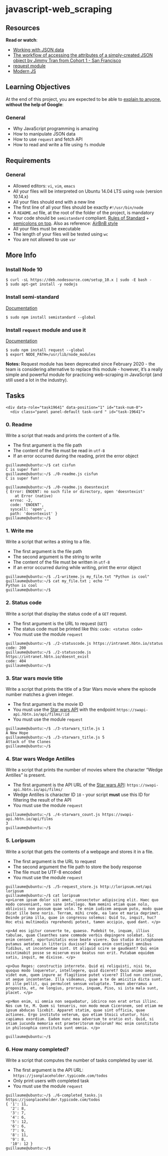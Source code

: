 # javascript-web_scraping

 <div class="panel panel-default" id="project-description">
  <div class="panel-body">
    <h2>Resources</h2>

<p><strong>Read or watch</strong>:</p>

<ul>
<li><a href="/rltoken/MiTgYMkQEYW7Ydfr2Enb-A" title="Working with JSON data" target="_blank">Working with JSON data</a> </li>
<li><a href="/rltoken/FaAMZnG2vwWwzlkrYrhC0A" title="The workflow of accessing the attributes of a simply-created JSON object by Jimmy Tran from Cohort 1 - San Francisco" target="_blank">The workflow of accessing the attributes of a simply-created JSON object by Jimmy Tran from Cohort 1 - San Francisco</a> </li>
<li><a href="/rltoken/ZOiv4Q-sjWN87QlfMxg2PQ" title="request module" target="_blank">request module</a> </li>
<li><a href="/rltoken/ULF1RX7OyNexRK1q7qpcwA" title="Modern JS" target="_blank">Modern JS</a> </li>
</ul>

<h2>Learning Objectives</h2>

<p>At the end of this project, you are expected to be able to <a href="/rltoken/y1YyQMtdFjC6uqUzoggDkQ" title="explain to anyone" target="_blank">explain to anyone</a>, <strong>without the help of Google</strong>:</p>

<h3>General</h3>

<ul>
<li>Why JavaScript programming is amazing</li>
<li>How to manipulate JSON data</li>
<li>How to use <code>request</code> and fetch API</li>
<li>How to read and write a file using <code>fs</code> module</li>
</ul>

<h2>Requirements</h2>

<h3>General</h3>

<ul>
<li>Allowed editors: <code>vi</code>, <code>vim</code>, <code>emacs</code></li>
<li>All your files will be interpreted on Ubuntu 14.04 LTS using <code>node</code> (version 10.14.x)</li>
<li>All your files should end with a new line</li>
<li>The first line of all your files should be exactly <code>#!/usr/bin/node</code></li>
<li>A <code>README.md</code> file, at the root of the folder of the project, is mandatory</li>
<li>Your code should be <code>semistandard</code> compliant. <a href="/rltoken/Z50ZPNHxGgFadRcaHCXWLQ" title="Rules of Standard" target="_blank">Rules of Standard</a> + <a href="/rltoken/ZDy8VNGPo5AIV8I4YAJ7nA" title="semicolons on top" target="_blank">semicolons on top</a>. Also as reference: <a href="/rltoken/VC05wFk369ONcZZR8uLtjw" title="AirBnB style" target="_blank">AirBnB style</a></li>
<li>All your files must be executable</li>
<li>The length of your files will be tested using <code>wc</code></li>
<li>You are not allowed to use <code>var</code></li>
</ul>

<h2>More Info</h2>

<h3>Install Node 10</h3>

<pre><code>$ curl -sL https://deb.nodesource.com/setup_10.x | sudo -E bash -
$ sudo apt-get install -y nodejs
</code></pre>

<h3>Install semi-standard</h3>

<p><a href="/rltoken/ZDy8VNGPo5AIV8I4YAJ7nA" title="Documentation" target="_blank">Documentation</a></p>

<pre><code>$ sudo npm install semistandard --global
</code></pre>

<h3>Install <code>request</code> module and use it</h3>

<p><a href="/rltoken/ZOiv4Q-sjWN87QlfMxg2PQ" title="Documentation" target="_blank">Documentation</a></p>

<pre><code>$ sudo npm install request --global
$ export NODE_PATH=/usr/lib/node_modules
</code></pre>

<p><strong>Notes:</strong> Request module has been deprecated since February 2020 - the team is considering alternative to replace this module - however, it&rsquo;s a really simple and powerful module for practicing web-scraping in JavaScript (and still used a lot in the industry).</p>

  </div>
</div>

   <h2 class="gap">Tasks</h2>

    <div data-role="task19641" data-position="1" id="task-num-0">
      <div class="panel panel-default task-card " id="task-19641">
  <span id="user_id" data-id="6138"></span>

  <div class="panel-heading panel-heading-actions">
   <h3 class="panel-title">
      0. Readme
    </h3>

  <div class="panel-body">
   <span id="user_id" data-id="6138"></span>

   <!-- Progress vs Score -->

   <!-- Task Body -->
   <p>Write a script that reads and prints the content of a file.</p>

<ul>
<li>The first argument is the file path</li>
<li>The content of the file must be read in <code>utf-8</code></li>
<li>If an error occurred during the reading, print the error object</li>
</ul>

<pre><code>guillaume@ubuntu:~/$ cat cisfun
C is super fun!
guillaume@ubuntu:~/$ ./0-readme.js cisfun
C is super fun!

guillaume@ubuntu:~/$ ./0-readme.js doesntexist
{ Error: ENOENT: no such file or directory, open &#39;doesntexist&#39;
    at Error (native)
  errno: -2,
  code: &#39;ENOENT&#39;,
  syscall: &#39;open&#39;,
  path: &#39;doesntexist&#39; }
guillaume@ubuntu:~/$ 
</code></pre>

  </div>

<div class="panel-heading panel-heading-actions">
   <h3 class="panel-title">
      1. Write me
    </h3>
   </div>

  <div class="panel-body">
   <span id="user_id" data-id="6138"></span>

  <!-- Progress vs Score -->

  <!-- Task Body -->
  <p>Write a script that writes a string to a file.</p>

<ul>
<li>The first argument is the file path</li>
<li>The second argument is the string to write</li>
<li>The content of the file must be written in <code>utf-8</code></li>
<li>If an error occurred during while writing, print the error object</li>
</ul>

<pre><code>guillaume@ubuntu:~/$ ./1-writeme.js my_file.txt &quot;Python is cool&quot;
guillaume@ubuntu:~/$ cat my_file.txt ; echo &quot;&quot;
Python is cool
guillaume@ubuntu:~/$ 
</code></pre>

 </div>

<div class="panel-heading panel-heading-actions">
   <h3 class="panel-title">
     2. Status code
   </h3>
  </div>

  <div class="panel-body">
   <span id="user_id" data-id="6138"></span>

  <!-- Progress vs Score -->

  <!-- Task Body -->
  <p>Write a script that display the status code of a <code>GET</code> request.</p>

<ul>
<li>The first argument is the URL to request (<code>GET</code>)</li>
<li>The status code must be printed like this: <code>code: &lt;status code&gt;</code></li>
<li>You must use the module <code>request</code></li>
</ul>

<pre><code>guillaume@ubuntu:~/$ ./2-statuscode.js https://intranet.hbtn.io/status
code: 200
guillaume@ubuntu:~/$ ./2-statuscode.js https://intranet.hbtn.io/doesnt_exist
code: 404
guillaume@ubuntu:~/$ 
</code></pre>
  </div>

<div class="panel-heading panel-heading-actions">
   <h3 class="panel-title">
      3. Star wars movie title
    </h3>
  </div>

  <div class="panel-body">
   <span id="user_id" data-id="6138"></span>

   <!-- Progress vs Score -->

   <!-- Task Body -->
   <p>Write a script that prints the title of a Star Wars movie where the episode number matches a given integer.</p>

<ul>
<li>The first argument is the movie ID</li>
<li>You must use the <a href="/rltoken/yVZIeh85vG1sVY7cvUneUg" title="Star wars API" target="_blank">Star wars API</a> with the endpoint <code>https://swapi-api.hbtn.io/api/films/:id</code></li>
<li>You must use the module <code>request</code></li>
</ul>

<pre><code>guillaume@ubuntu:~/$ ./3-starwars_title.js 1
A New Hope
guillaume@ubuntu:~/$ ./3-starwars_title.js 5
Attack of the Clones
guillaume@ubuntu:~/$ 
</code></pre>
  </div>

<div class="panel-heading panel-heading-actions">
   <h3 class="panel-title">
      4. Star wars Wedge Antilles
    </h3>
  </div>

  <div class="panel-body">
   <span id="user_id" data-id="6138"></span>

   <!-- Progress vs Score -->

   <!-- Task Body -->
   <p>Write a script that prints the number of movies where the character &ldquo;Wedge Antilles&rdquo; is present.</p>

<ul>
<li>The first argument is the API URL of the <a href="/rltoken/yVZIeh85vG1sVY7cvUneUg" title="Star wars API" target="_blank">Star wars API</a>: <code>https://swapi-api.hbtn.io/api/films/</code></li>
<li>Wedge Antilles is character ID <code>18</code> - your script <strong>must</strong> use this ID for filtering the result of the API</li>
<li>You must use the module <code>request</code></li>
</ul>

<pre><code>guillaume@ubuntu:~/$ ./4-starwars_count.js https://swapi-api.hbtn.io/api/films
3
guillaume@ubuntu:~/$ 
</code></pre>

  </div>

<div class="panel-heading panel-heading-actions">
   <h3 class="panel-title">
      5. Loripsum
    </h3>
  </div>

  <div class="panel-body">
   <span id="user_id" data-id="6138"></span>

   <!-- Progress vs Score -->

   <!-- Task Body -->
   <p>Write a script that gets the contents of a webpage and stores it in a file.</p>

<ul>
<li>The first argument is the URL to request</li>
<li>The second argument the file path to store the body response</li>
<li>The file must be UTF-8 encoded</li>
<li>You must use the module <code>request</code></li>
</ul>

<pre><code>guillaume@ubuntu:~/$ ./5-request_store.js http://loripsum.net/api loripsum
guillaume@ubuntu:~/$ cat loripsum
&lt;p&gt;Lorem ipsum dolor sit amet, consectetur adipiscing elit. Haec quo modo conveniant, non sane intellego. Nam memini etiam quae nolo, oblivisci non possum quae volo. Te enim iudicem aequum puto, modo quae dicat ille bene noris. Terram, mihi crede, ea lanx et maria deprimet. Deinde prima illa, quae in congressu solemus: Quid tu, inquit, huc? Hoc etsi multimodis reprehendi potest, tamen accipio, quod dant. &lt;/p&gt;

&lt;p&gt;Ad eos igitur converte te, quaeso. Pudebit te, inquam, illius tabulae, quam Cleanthes sane commode verbis depingere solebat. Sic enim censent, oportunitatis esse beate vivere. Quo studio Aristophanem putamus aetatem in litteris duxisse? Aeque enim contingit omnibus fidibus, ut incontentae sint. Ut aliquid scire se gaudeant? Qui enim existimabit posse se miserum esse beatus non erit. Putabam equidem satis, inquit, me dixisse. &lt;/p&gt;

&lt;p&gt;Duo Reges: constructio interrete. Quid ei reliquisti, nisi te, quoquo modo loqueretur, intellegere, quid diceret? Quis animo aequo videt eum, quem inpure ac flagitiose putet vivere? Illud non continuo, ut aeque incontentae. Illa videamus, quae a te de amicitia dicta sunt. At ille pellit, qui permulcet sensum voluptate. Tamen aberramus a proposito, et, ne longius, prorsus, inquam, Piso, si ista mala sunt, placet. &lt;/p&gt;

&lt;p&gt;Non enim, si omnia non sequebatur, idcirco non erat ortus illinc. Nos cum te, M. Quem si tenueris, non modo meum Ciceronem, sed etiam me ipsum abducas licebit. Apparet statim, quae sint officia, quae actiones. Ergo instituto veterum, quo etiam Stoici utuntur, hinc capiamus exordium. Eadem nunc mea adversum te oratio est. Quid, si etiam iucunda memoria est praeteritorum malorum? Hoc enim constituto in philosophia constituta sunt omnia. &lt;/p&gt;

guillaume@ubuntu:~/$ 
</code></pre>

  </div>

<div class="panel-heading panel-heading-actions">
   <h3 class="panel-title">
      6. How many completed?
    </h3>
  </div>

  <div class="panel-body">
   <span id="user_id" data-id="6138"></span>

   <!-- Progress vs Score -->

   <!-- Task Body -->
   <p>Write a script that computes the number of tasks completed by user id.</p>

<ul>
<li>The first argument is the API URL: <code>https://jsonplaceholder.typicode.com/todos</code></li>
<li>Only print users with completed task</li>
<li>You must use the module <code>request</code></li>
</ul>

<pre><code>guillaume@ubuntu:~/$ ./6-completed_tasks.js https://jsonplaceholder.typicode.com/todos
{ &#39;1&#39;: 11,
  &#39;2&#39;: 8,
  &#39;3&#39;: 7,
  &#39;4&#39;: 6,
  &#39;5&#39;: 12,
  &#39;6&#39;: 6,
  &#39;7&#39;: 9,
  &#39;8&#39;: 11,
  &#39;9&#39;: 8,
  &#39;10&#39;: 12 }
guillaume@ubuntu:~/$
</code></pre>

  </div>

